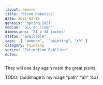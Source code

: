 ```yaml
---
layout: oeuvre 
title: "Bison Robotics"
date: 2021-03-21
genesis: "spring 2021"
medium: "oil on linen"
dimensions: "21 x 34 inches"
status: "available" 
tags:  [ "oeuvre",  "painting", "XR" ]  
category: Painting 
series: "Extinction Rebllion"
notes: 
---
```


They will one day again roam the great plains. 

TODO: {addimage% myimage "path" "alt" %x}

